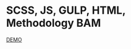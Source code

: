 # SCSS, JS, GULP, HTML, Methodology BAM

[DEMO]([17kengan06.github.io/first-developer-project/](https://17kengan06.github.io/first-developer-project/))
